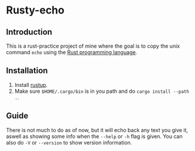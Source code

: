 # Rusty-echo

## Introduction

This is a rust-practice project of mine where the goal is to copy the unix command `echo` using the [Rust programming language](https://www.rust-lang.org/).

## Installation

1. Install [rustup](https://rustup.rs/).
2. Make sure `$HOME/.cargo/bin` is in you path and do `cargo install --path .`.

## Guide

There is not much to do as of now, but it will echo back any text you give it,
aswell as showing some info when the `--help` or `-h` flag is given. You can also do
`-V` or `--version` to show version information.
